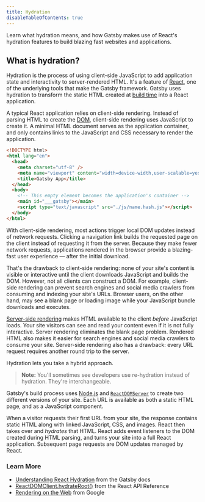 ```yaml
---
title: Hydration
disableTableOfContents: true
---
```


Learn what hydration means, and how Gatsby makes use of React's hydration features to build blazing fast websites and applications.

## What is hydration?

Hydration is the process of using client-side JavaScript to add application state and interactivity to server-rendered HTML. It's a feature of [React](/docs/glossary/react/), one of the underlying tools that make the Gatsby framework. Gatsby uses hydration to transform the static HTML created at [build time](/docs/glossary/build/) into a React application.

A typical React application relies on client-side rendering. Instead of parsing HTML to create the [DOM](/docs/glossary#dom), client-side rendering uses JavaScript to create it. A minimal HTML document serves as the application container, and only contains links to the JavaScript and CSS necessary to render the application.

```html
<!DOCTYPE html>
<html lang="en">
  <head>
    <meta charset="utf-8" />
    <meta name="viewport" content="width=device-width,user-scalable=yes" />
    <title>Gatsby App</title>
  </head>
  <body>
    <!-- This empty element becomes the application's container -->
    <main id="___gatsby"></main>
    <script type="text/javascript" src="./js/name.hash.js"></script>
  </body>
</html>
```

With client-side rendering, most actions trigger local DOM updates instead of network requests. Clicking a navigation link builds the requested page on the client instead of requesting it from the server. Because they make fewer network requests, applications rendered in the browser provide a blazing-fast user experience &mdash; after the initial download.

That's the drawback to client-side rendering: none of your site's content is visible or interactive until the client downloads JavaScript and builds the DOM. However, not all clients can construct a DOM. For example, client-side rendering can prevent search engines and social media crawlers from consuming and indexing your site's URLs. Browser users, on the other hand, may see a blank page or loading image while your JavaScript bundle downloads and executes.

[Server-side rendering](/docs/glossary/server-side-rendering/) makes HTML available to the client _before_ JavaScript loads. Your site visitors can see and read your content even if it is not fully interactive. Server rendering eliminates the blank page problem. Rendered HTML also makes it easier for search engines and social media crawlers to consume your site. Server-side rendering also has a drawback: every URL request requires another round trip to the server.

Hydration lets you take a hybrid approach.

> **Note:** You'll sometimes see developers use re-hydration instead of hydration. They're interchangeable.

Gatsby's build process uses [Node.js](/docs/glossary/node/) and [`ReactDOMServer`](https://reactjs.org/docs/react-dom-server.html) to create two different versions of your site. Each URL is available as both a static HTML page, and as a JavaScript component.

When a visitor requests their first URL from your site, the response contains static HTML along with linked JavaScript, CSS, and images. React then takes over and _hydrates_ that HTML. React adds event listeners to the DOM created during HTML parsing, and turns your site into a full React application. Subsequent page requests are DOM updates managed by React.

### Learn More

- [Understanding React Hydration](/docs/conceptual/react-hydration/) from the Gatsby docs
- [ReactDOMClient.hydrateRoot()](https://reactjs.org/docs/react-dom-client.html#hydrateroot) from the React API Reference
- [Rendering on the Web](https://web.dev/rendering-on-the-web/) from Google
